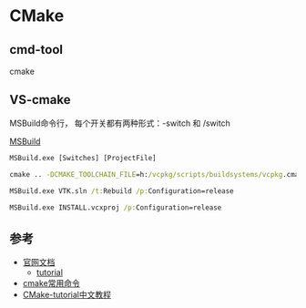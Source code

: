 # CMake 

## cmd-tool

cmake 


## VS-cmake 

MSBuild命令行， 每个开关都有两种形式：-switch 和 /switch

[MSBuild](https://docs.microsoft.com/zh-cn/visualstudio/msbuild/msbuild-command-line-reference?view=vs-2019)

```bat
MSBuild.exe [Switches] [ProjectFile]
```


```bat
cmake .. -DCMAKE_TOOLCHAIN_FILE=h:/vcpkg/scripts/buildsystems/vcpkg.cmake -DVCPKG_TARGET_TRIPLET=x64-windows -G "Visual Studio 15 Win64"
    
MSBuild.exe VTK.sln /t:Rebuild /p:Configuration=release

MSBuild.exe INSTALL.vcxproj /p:Configuration=release

```

## 参考
- [官网文档](https://cmake.org/cmake/help/latest/index.html)
    - [tutorial](https://cmake.org/cmake/help/latest/guide/tutorial/index.html)
- [cmake常用命令](https://zhuanlan.zhihu.com/p/315768216)
- [CMake-tutorial中文教程](https://www.cnblogs.com/lnlin/p/16576418.html)